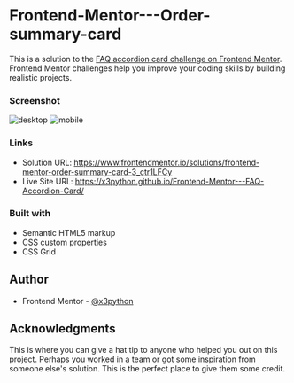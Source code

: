 # Frontend-Mentor---Order-summary-card
This is a solution to the [FAQ accordion card challenge on Frontend Mentor](https://www.frontendmentor.io/challenges/faq-accordion-card-XlyjD0Oam). Frontend Mentor challenges help you improve your coding skills by building realistic projects. 

### Screenshot
![desktop](https://user-images.githubusercontent.com/83002862/221391345-fbc04dc6-fd01-4cb1-8719-266de15ec90e.gif)
![mobile](https://user-images.githubusercontent.com/83002862/221391360-d4b265fd-f8cb-4340-a346-2a94d6752a59.gif)





### Links

- Solution URL: https://www.frontendmentor.io/solutions/frontend-mentor-order-summary-card-3_ctr1LFCy
- Live Site URL: https://x3python.github.io/Frontend-Mentor---FAQ-Accordion-Card/

### Built with

- Semantic HTML5 markup
- CSS custom properties
- CSS Grid

## Author

- Frontend Mentor - [@x3python](https://www.frontendmentor.io/profile/x3python)


## Acknowledgments

This is where you can give a hat tip to anyone who helped you out on this project. Perhaps you worked in a team or got some inspiration from someone else's solution. This is the perfect place to give them some credit.
